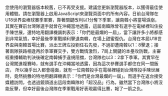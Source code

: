 您使用的瀏覽器版本較舊，已不再受支援。建議您更新瀏覽器版本，以獲得最佳使用體驗。請在瀏覽器上啟用JavaScript來瀏覽頁面中的所有內容。日前台灣隊在U18世界盃棒球賽季軍賽，靠著關鍵改判以1分奪下季軍，讓南韓小將當場淚崩，其實在賽前台灣隊選手就曾在沖繩當地透露，這屆南韓隊曾有選手在電梯裡叫住投手陳世展，還特地用翻譯機諷刺表示：「你們是最爛的一屆」，當下讓許多小將都感到非常氣憤，幸好最後季軍戰順利擊退南韓，在場上甜蜜復仇。台灣在本屆U18世界盃與南韓首場比賽，派出王牌左投劉任右先發，不過卻遭南韓以1：8擊退；接著兩隊狹路相逢再於季軍賽交手，雙方戰情激烈，7局上關鍵的本壘攻防戰，主審經重播輔助判決後確定南韓捕手違規阻擋，台灣隊也以3：2拿下季軍。其實早在台灣闖進複賽時，就有選手在沖繩當地透露，因為這次參賽選手都住在同一間飯店， 所以幾乎出入都會碰面，就有一位南韓投手在電梯裡碰到台灣隊投手陳世展時，竟然挑釁的特地用翻譯機表示：「你們是台灣最爛的一屆」。而選手在返台接受媒體訪問，也透過鏡頭道出這段南韓隊的「超沒品」行為，雖然當下台灣隊小將沒能反擊，但幸好最後台灣隊在季軍戰用好表現贏得比賽，報了一箭之仇。